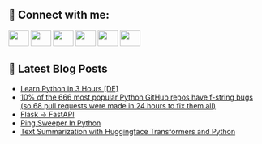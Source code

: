## 🔎 Connect with me:
[<img height="32" width="40" src="https://cdn.jsdelivr.net/npm/simple-icons@v5/icons/telegram.svg" />](https://t.me/bullbesh)
[<img height="32" width="40" src="https://cdn.jsdelivr.net/npm/simple-icons@v5/icons/vk.svg" />](https://vk.com/bullbesh)
[<img height="32" width="40" src="https://cdn.jsdelivr.net/npm/simple-icons@v5/icons/twitter.svg" />](https://twitter.com/bullbesh1)
[<img height="32" width="40" src="https://cdn.jsdelivr.net/npm/simple-icons@v5/icons/instagram.svg" />](https://www.instagram.com/bullbesh)
[<img height="32" width="40" src="https://cdn.jsdelivr.net/npm/simple-icons@v5/icons/reddit.svg" />](https://www.reddit.com/user/bullbesh)
[<img height="32" width="40" src="https://cdn.jsdelivr.net/npm/simple-icons@v5/icons/youtube.svg" />](https://www.youtube.com/channel/UCtfjRs6uzgq5mfm8S06WTcg)

## 📕 Latest Blog Posts
<!-- BLOG-POST-LIST:START -->
- [Learn Python in 3 Hours [DE]](https://www.reddit.com/r/Python/comments/ubl5x7/learn_python_in_3_hours_de/)
- [10% of the 666 most popular Python GitHub repos have f-string bugs &lpar;so 68 pull requests were made in 24 hours to fix them all&rpar;](https://www.reddit.com/r/Python/comments/ubkvrd/10_of_the_666_most_popular_python_github_repos/)
- [Flask -&gt; FastAPI](https://www.reddit.com/r/Python/comments/ubiv0a/flask_fastapi/)
- [Ping Sweeper In Python](https://www.reddit.com/r/Python/comments/ubhkg4/ping_sweeper_in_python/)
- [Text Summarization with Huggingface Transformers and Python](https://www.reddit.com/r/Python/comments/ubgv0x/text_summarization_with_huggingface_transformers/)
<!-- BLOG-POST-LIST:END -->
